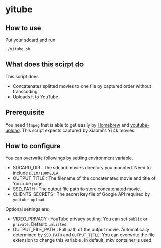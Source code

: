 # yitube

## How to use

Put your sdcard and run

    ./yitube.sh

## What does this scirpt do

This script does

  - Concatenates splitted movies to one file by captured order without transcoding
  - Uploads it to YouTube

## Prerequisite

You need `ffmpeg` that is able to get easily by [Homebrew](https://brew.sh/) and [youtube-upload](https://github.com/tokland/youtube-upload).
This script expects captured by Xiaomi's Yi 4k movies.

## How to configure

You can overwrite followings by setting environment variable.

  - SDCARD_DIR : The sdcard movies directory you mounted. Need to include `DCIM/100MEDIA`.
  - OUTPUT_TITLE : The filename of the concatenated movie and title of YouTube page.
  - SSD_PATH : The output file path to store concatenated movie.
  - CLIENTS_SECRETS : The secret key file of Google API required by `youtube-upload`.

Optional settings are:

  - VIDEO_PRIVACY : YouTube privacy setting. You can set `public` or `private`. Default: `unlisted`.
  - OUTPUT_FILE_PATH : Full path of the output movie. Automatically determined by `SSD_PATH` and `OUTPUT_TITLE`. You can overwrite the file extension to change this variable. In default, mkv container is used.

